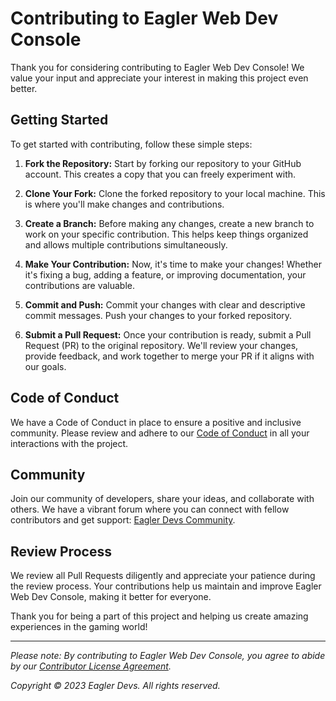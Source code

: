 # Contributing to Eagler Web Dev Console

Thank you for considering contributing to Eagler Web Dev Console! We value your input and appreciate your interest in making this project even better.

## Getting Started

To get started with contributing, follow these simple steps:

1. **Fork the Repository:** Start by forking our repository to your GitHub account. This creates a copy that you can freely experiment with.

2. **Clone Your Fork:** Clone the forked repository to your local machine. This is where you'll make changes and contributions.

3. **Create a Branch:** Before making any changes, create a new branch to work on your specific contribution. This helps keep things organized and allows multiple contributions simultaneously.

4. **Make Your Contribution:** Now, it's time to make your changes! Whether it's fixing a bug, adding a feature, or improving documentation, your contributions are valuable.

5. **Commit and Push:** Commit your changes with clear and descriptive commit messages. Push your changes to your forked repository.

6. **Submit a Pull Request:** Once your contribution is ready, submit a Pull Request (PR) to the original repository. We'll review your changes, provide feedback, and work together to merge your PR if it aligns with our goals.

## Code of Conduct

We have a Code of Conduct in place to ensure a positive and inclusive community. Please review and adhere to our [Code of Conduct](CODE_OF_CONDUCT.md) in all your interactions with the project.

## Community

Join our community of developers, share your ideas, and collaborate with others. We have a vibrant forum where you can connect with fellow contributors and get support: [Eagler Devs Community](https://github.com/EaglerDevs/EaglerCraft).

## Review Process

We review all Pull Requests diligently and appreciate your patience during the review process. Your contributions help us maintain and improve Eagler Web Dev Console, making it better for everyone.

Thank you for being a part of this project and helping us create amazing experiences in the gaming world!

---

*Please note: By contributing to Eagler Web Dev Console, you agree to abide by our [Contributor License Agreement](CLA.md).*

*Copyright © 2023 Eagler Devs. All rights reserved.*
